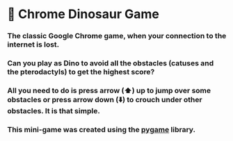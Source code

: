 # :t-rex: Chrome Dinosaur Game 

### The classic Google Chrome game, when your connection to the internet is lost.

### Can you play as Dino to avoid all the obstacles (catuses and the pterodactyls) to get the highest score?
### All you need to do is press arrow (:arrow_up:) up to jump over some obstacles or press arrow down (:arrow_down:) to crouch under other obstacles. It is that simple.


### This mini-game was created using the [pygame](https://www.pygame.org/docs/) library.
